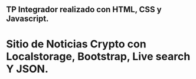 ## TP Integrador realizado con HTML, CSS y Javascript.

# Sitio de Noticias Crypto con Localstorage, Bootstrap, Live search Y JSON.

